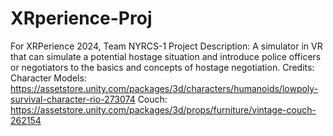 # XRperience-Proj
For XRPerience 2024, Team NYRCS-1
Project Description: A simulator in VR that can simulate a potential hostage situation and introduce police officers or negotiators to the basics and concepts of hostage negotiation.
Credits:
Character Models: https://assetstore.unity.com/packages/3d/characters/humanoids/lowpoly-survival-character-rio-273074
Couch: https://assetstore.unity.com/packages/3d/props/furniture/vintage-couch-262154
